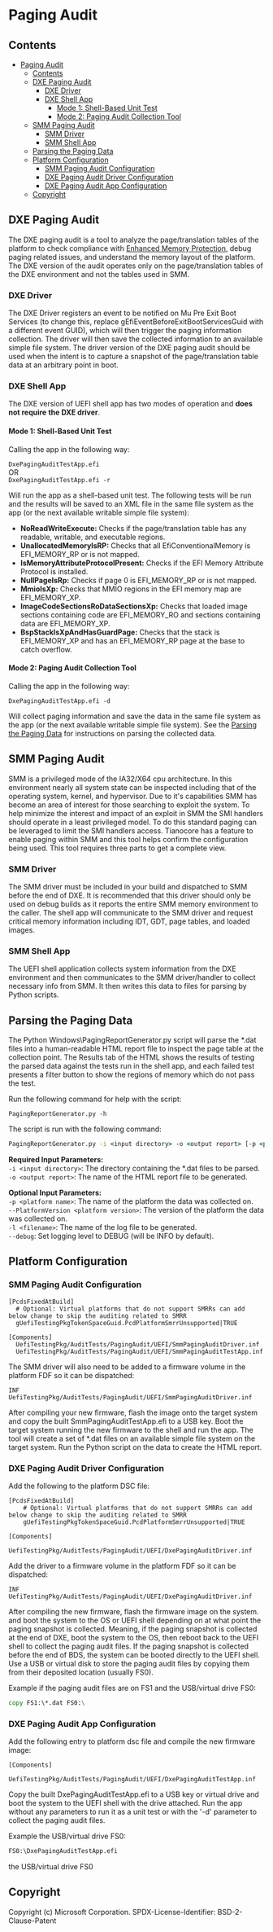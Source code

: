 # Paging Audit

## Contents

- [Paging Audit](#paging-audit)
  - [Contents](#contents)
  - [DXE Paging Audit](#dxe-paging-audit)
    - [DXE Driver](#dxe-driver)
    - [DXE Shell App](#dxe-shell-app)
      - [Mode 1: Shell-Based Unit Test](#mode-1-shell-based-unit-test)
      - [Mode 2: Paging Audit Collection Tool](#mode-2-paging-audit-collection-tool)
  - [SMM Paging Audit](#smm-paging-audit)
    - [SMM Driver](#smm-driver)
    - [SMM Shell App](#smm-shell-app)
  - [Parsing the Paging Data](#parsing-the-paging-data)
  - [Platform Configuration](#platform-configuration)
    - [SMM Paging Audit Configuration](#smm-paging-audit-configuration)
    - [DXE Paging Audit Driver Configuration](#dxe-paging-audit-driver-configuration)
    - [DXE Paging Audit App Configuration](#dxe-paging-audit-app-configuration)
  - [Copyright](#copyright)

## DXE Paging Audit

The DXE paging audit is a tool to analyze the page/translation tables of the platform to check
compliance with
[Enhanced Memory Protection](https://microsoft.github.io/mu/WhatAndWhy/enhancedmemoryprotection/),
debug paging related issues, and understand the memory layout of the platform. The DXE version
of the audit operates only on the page/translation tables of the DXE environment and not the
tables used in SMM.

### DXE Driver

The DXE Driver registers an event to be notified on Mu Pre Exit Boot Services (to change this,
replace gEfiEventBeforeExitBootServicesGuid with a different event GUID), which will then trigger
the paging information collection. The driver will then save the collected information to
an available simple file system. The driver version of the DXE paging audit should be used
when the intent is to capture a snapshot of the page/translation table data at an arbitrary
point in boot.

### DXE Shell App

The DXE version of UEFI shell app has two modes of operation and **does not require**
**the DXE driver**.

#### Mode 1: Shell-Based Unit Test

Calling the app in the following way:

`DxePagingAuditTestApp.efi`  
OR  
`DxePagingAuditTestApp.efi -r`

Will run the app as a shell-based unit test. The following tests will be run and the
results will be saved to an XML file in the same file system as the app (or the next
available writable simple file system):

- **NoReadWriteExecute:** Checks if the page/translation table has any readable, writable,
and executable regions.  
- **UnallocatedMemoryIsRP:** Checks that all EfiConventionalMemory is EFI_MEMORY_RP or
is not mapped.  
- **IsMemoryAttributeProtocolPresent:** Checks if the EFI Memory Attribute Protocol
is installed.  
- **NullPageIsRp:** Checks if page 0 is EFI_MEMORY_RP or is not mapped.  
- **MmioIsXp:** Checks that MMIO regions in the EFI memory map are EFI_MEMORY_XP.  
- **ImageCodeSectionsRoDataSectionsXp:** Checks that loaded image sections containing
code are EFI_MEMORY_RO and sections containing data are EFI_MEMORY_XP.  
- **BspStackIsXpAndHasGuardPage:** Checks that the stack is EFI_MEMORY_XP and has an
EFI_MEMORY_RP page at the base to catch overflow.  

#### Mode 2: Paging Audit Collection Tool

Calling the app in the following way:

`DxePagingAuditTestApp.efi -d`

Will collect paging information and save the data in the same file system as
the app (or the next available writable simple file system). See the
[Parsing the Paging Data](#parsing-the-paging-data) for instructions on parsing
the collected data.

## SMM Paging Audit

SMM is a privileged mode of the IA32/X64 cpu architecture.  In this environment nearly all system state can
be inspected including that of the operating system, kernel, and hypervisor.  Due to it's
capabilities SMM has become an area of interest for those searching to exploit the system.
To help minimize the interest and impact of an exploit in SMM the SMI handlers should operate
in a least privileged model.  To do this standard paging can be leveraged to limit the SMI
handlers access.  Tianocore has a feature to enable paging within SMM and this tool helps confirm
the configuration being used.  This tool requires three parts to get a complete view.

### SMM Driver

The SMM driver must be included in your build and dispatched to SMM before the end of DXE.  It is
recommended that this driver should only be used on debug builds as it reports the entire
SMM memory environment to the caller.  The shell app will communicate to the SMM driver and
request critical memory information including IDT, GDT, page tables, and loaded images.

### SMM Shell App

The UEFI shell application collects system information from the DXE environment and then
communicates to the SMM driver/handler to collect necessary info from SMM.  It then
writes this data to files for parsing by Python scripts.

## Parsing the Paging Data

The Python Windows\PagingReportGenerator.py script will parse the *.dat files into
a human-readable HTML report file to inspect
the page table at the collection point. The Results tab of the HTML shows the results of testing
the parsed data against the tests run in the shell app, and each failed test presents a filter
button to show the regions of memory which do not pass the test.

Run the following command for help with the script:

`PagingReportGenerator.py -h`

The script is run with the following command:

```cmd
PagingReportGenerator.py -i <input directory> -o <output report> [-p <platform name>] [--PlatformVersion <platform version>] [-l <filename>] [--debug]
```

**Required Input Parameters:**  
  `-i <input directory>`: The directory containing the *.dat files to be parsed.  
  `-o <output report>`: The name of the HTML report file to be generated.

**Optional Input Parameters:**  
  `-p <platform name>`: The name of the platform the data was collected on.  
  `--PlatformVersion <platform version>`: The version of the platform the data was collected on.  
  `-l <filename>`: The name of the log file to be generated.  
  `--debug`: Set logging level to DEBUG (will be INFO by default).

## Platform Configuration

### SMM Paging Audit Configuration

```text
[PcdsFixedAtBuild]
  # Optional: Virtual platforms that do not support SMRRs can add below change to skip the auditing related to SMRR
  gUefiTestingPkgTokenSpaceGuid.PcdPlatformSmrrUnsupported|TRUE

[Components]
  UefiTestingPkg/AuditTests/PagingAudit/UEFI/SmmPagingAuditDriver.inf
  UefiTestingPkg/AuditTests/PagingAudit/UEFI/SmmPagingAuditTestApp.inf
```

The SMM driver will also need to be added to a firmware volume in the platform FDF so it can be dispatched:

```text
INF UefiTestingPkg/AuditTests/PagingAudit/UEFI/SmmPagingAuditDriver.inf
```

After compiling your new firmware, flash the image onto the target system and copy the built SmmPagingAuditTestApp.efi
to a USB key. Boot the target system running the new firmware to the shell and run the app. The tool will create
a set of *.dat files on an available simple file system on the target system. Run the Python script on the data
to create the HTML report.

### DXE Paging Audit Driver Configuration

Add the following to the platform DSC file:

```text
[PcdsFixedAtBuild]
    # Optional: Virtual platforms that do not support SMRRs can add below change to skip the auditing related to SMRR
    gUefiTestingPkgTokenSpaceGuid.PcdPlatformSmrrUnsupported|TRUE

[Components]
    UefiTestingPkg/AuditTests/PagingAudit/UEFI/DxePagingAuditDriver.inf
```

Add the driver to a firmware volume in the platform FDF so it can be dispatched:

```text
INF UefiTestingPkg/AuditTests/PagingAudit/UEFI/DxePagingAuditDriver.inf
```

After compiling the new firmware, flash the firmware image on the system. and boot the system to the OS or UEFI shell
depending on at what point the paging snapshot is collected. Meaning, if the paging snapshot is collected at the end of
DXE, boot the system to the OS, then reboot back to the UEFI shell to collect the paging audit files.
If the paging snapshot is collected before the end of BDS, the system can be booted directly to the UEFI shell.
Use a USB or virtual disk to store the paging audit files by copying them from their deposited location (usually FS0).

Example if the paging audit files are on FS1 and the USB/virtual drive FS0:

```cmd
copy FS1:\*.dat FS0:\
```

### DXE Paging Audit App Configuration

Add the following entry to platform dsc file and compile the new firmware image:

```text
[Components]
    UefiTestingPkg/AuditTests/PagingAudit/UEFI/DxePagingAuditTestApp.inf
```

Copy the built DxePagingAuditTestApp.efi to a USB key or virtual drive and boot the system to the
UEFI shell with the drive attached. Run the app without any parameters to run it as a unit test or
with the '-d' parameter to collect the paging audit files.

Example the USB/virtual drive FS0:

```cmd
FS0:\DxePagingAuditTestApp.efi
```

the USB/virtual drive FS0

## Copyright

Copyright (c) Microsoft Corporation.
SPDX-License-Identifier: BSD-2-Clause-Patent

